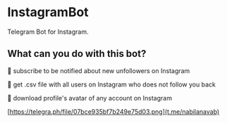 # InstagramBot
Telegram Bot for Instagram.

## What can you do with this bot?

🤞 subscribe to be notified about new unfollowers on Instagram

🤞 get .csv file with all users on Instagram who does not follow you back

🤞 download profile's avatar of any account on Instagram

[https://telegra.ph/file/07bce935bf7b249e75d03.png](t.me/nabilanavab)
